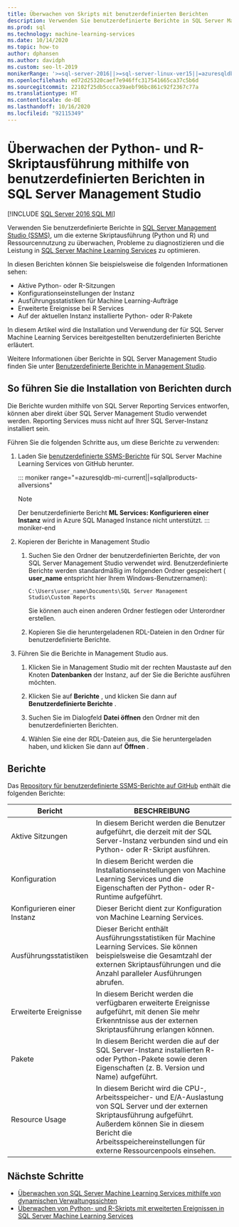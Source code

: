 ```yaml
---
title: Überwachen von Skripts mit benutzerdefinierten Berichten
description: Verwenden Sie benutzerdefinierte Berichte in SQL Server Management Studio (SSMS), um die externe Skriptausführung (Python und R) und Ressourcennutzung zu überwachen, Probleme zu diagnostizieren und die Leistung in SQL Server Machine Learning Services zu optimieren.
ms.prod: sql
ms.technology: machine-learning-services
ms.date: 10/14/2020
ms.topic: how-to
author: dphansen
ms.author: davidph
ms.custom: seo-lt-2019
monikerRange: '>=sql-server-2016||>=sql-server-linux-ver15||=azuresqldb-mi-current||=sqlallproducts-allversions'
ms.openlocfilehash: ed72d25320caef7e946ffc317541665ca37c5b6d
ms.sourcegitcommit: 22102f25db5ccca39aebf96bc861c92f2367c77a
ms.translationtype: HT
ms.contentlocale: de-DE
ms.lasthandoff: 10/16/2020
ms.locfileid: "92115349"
---
```

# <a name="monitor-python-and-r-script-execution-using-custom-reports-in-sql-server-management-studio"></a>Überwachen der Python- und R-Skriptausführung mithilfe von benutzerdefinierten Berichten in SQL Server Management Studio
[!INCLUDE [SQL Server 2016 SQL MI](../../includes/applies-to-version/sqlserver2016-asdbmi.md)]

Verwenden Sie benutzerdefinierte Berichte in [SQL Server Management Studio (SSMS)](../../ssms/download-sql-server-management-studio-ssms.md), um die externe Skriptausführung (Python und R) und Ressourcennutzung zu überwachen, Probleme zu diagnostizieren und die Leistung in [SQL Server Machine Learning Services](../sql-server-machine-learning-services.md) zu optimieren.

In diesen Berichten können Sie beispielsweise die folgenden Informationen sehen:

- Aktive Python- oder R-Sitzungen
- Konfigurationseinstellungen der Instanz
- Ausführungsstatistiken für Machine Learning-Aufträge
- Erweiterte Ereignisse bei R Services
- Auf der aktuellen Instanz installierte Python- oder R-Pakete

In diesem Artikel wird die Installation und Verwendung der für SQL Server Machine Learning Services bereitgestellten benutzerdefinierten Berichte erläutert.

Weitere Informationen über Berichte in SQL Server Management Studio finden Sie unter [Benutzerdefinierte Berichte in Management Studio](../../ssms/object/custom-reports-in-management-studio.md).

## <a name="how-to-install-the-reports"></a>So führen Sie die Installation von Berichten durch

Die Berichte wurden mithilfe von SQL Server Reporting Services entworfen, können aber direkt über SQL Server Management Studio verwendet werden. Reporting Services muss nicht auf Ihrer SQL Server-Instanz installiert sein.

Führen Sie die folgenden Schritte aus, um diese Berichte zu verwenden:

1. Laden Sie [benutzerdefinierte SSMS-Berichte](https://github.com/Microsoft/sql-server-samples/tree/master/samples/features/machine-learning-services/ssms-custom-reports) für SQL Server Machine Learning Services von GitHub herunter.

   ::: moniker range="=azuresqldb-mi-current||=sqlallproducts-allversions"
   >[!NOTE]
   > Der benutzerdefinierte Bericht **ML Services: Konfigurieren einer Instanz** wird in Azure SQL Managed Instance nicht unterstützt.
   ::: moniker-end

2. Kopieren der Berichte in Management Studio

    1. Suchen Sie den Ordner der benutzerdefinierten Berichte, der von SQL Server Management Studio verwendet wird. Benutzerdefinierte Berichte werden standardmäßig im folgenden Ordner gespeichert ( **user_name** entspricht hier Ihrem Windows-Benutzernamen):

        `C:\Users\user_name\Documents\SQL Server Management Studio\Custom Reports`

       Sie können auch einen anderen Ordner festlegen oder Unterordner erstellen.

    2. Kopieren Sie die heruntergeladenen RDL-Dateien in den Ordner für benutzerdefinierte Berichte.

3. Führen Sie die Berichte in Management Studio aus.

    1. Klicken Sie in Management Studio mit der rechten Maustaste auf den Knoten **Datenbanken** der Instanz, auf der Sie die Berichte ausführen möchten.

    2. Klicken Sie auf **Berichte** , und klicken Sie dann auf **Benutzerdefinierte Berichte** .

    3. Suchen Sie im Dialogfeld **Datei öffnen** den Ordner mit den benutzerdefinierten Berichten.

    4. Wählen Sie eine der RDL-Dateien aus, die Sie heruntergeladen haben, und klicken Sie dann auf **Öffnen** .

## <a name="reports"></a>Berichte

Das [Repository für benutzerdefinierte SSMS-Berichte auf GitHub](https://github.com/Microsoft/sql-server-samples/tree/master/samples/features/machine-learning-services/ssms-custom-reports) enthält die folgenden Berichte:

| Bericht | BESCHREIBUNG |
|-|-|
| Aktive Sitzungen | In diesem Bericht werden die Benutzer aufgeführt, die derzeit mit der SQL Server-Instanz verbunden sind und ein Python- oder R-Skript ausführen. |
| Konfiguration | In diesem Bericht werden die Installationseinstellungen von Machine Learning Services und die Eigenschaften der Python- oder R-Runtime aufgeführt. |
| Konfigurieren einer Instanz | Dieser Bericht dient zur Konfiguration von Machine Learning Services. |
| Ausführungsstatistiken | Dieser Bericht enthält Ausführungsstatistiken für Machine Learning Services. Sie können beispielsweise die Gesamtzahl der externen Skriptausführungen und die Anzahl paralleler Ausführungen abrufen. |
| Erweiterte Ereignisse | In diesem Bericht werden die verfügbaren erweiterte Ereignisse aufgeführt, mit denen Sie mehr Erkenntnisse aus der externen Skriptausführung erlangen können. |
| Pakete | In diesem Bericht werden die auf der SQL Server-Instanz installierten R- oder Python-Pakete sowie deren Eigenschaften (z. B. Version und Name) aufgeführt. |
| Resource Usage | In diesem Bericht wird die CPU-, Arbeitsspeicher- und E/A-Auslastung von SQL Server und der externen Skriptausführung aufgeführt. Außerdem können Sie in diesem Bericht die Arbeitsspeichereinstellungen für externe Ressourcenpools einsehen. |

## <a name="next-steps"></a>Nächste Schritte

- [Überwachen von SQL Server Machine Learning Services mithilfe von dynamischen Verwaltungssichten](monitor-sql-server-machine-learning-services-using-dynamic-management-views.md)
- [Überwachen von Python- und R-Skripts mit erweiterten Ereignissen in SQL Server Machine Learning Services](extended-events.md)
